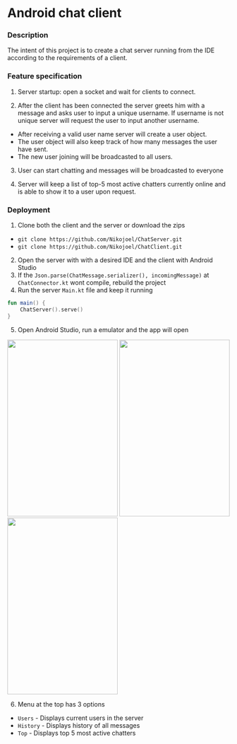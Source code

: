 # Android chat client

### Description
The intent of this project is to create a chat server running from the IDE according to the requirements of a client.

### Feature specification

1. Server startup: open a socket and wait for clients to connect.

2. After the client has been connected the server greets him with a message and asks user to input a unique username. If username is not unique server will request the user to input another username.
* After receiving a valid user name server will create a user object.
* The user object will also keep track of how many messages the user have sent.
* The new user joining will be broadcasted to all users.

3. User can start chatting and messages will be broadcasted to everyone

4. Server will keep a list of top-5 most active chatters currently online and is able to show it to a user upon request.

### Deployment

1. Clone both the client and the server or download the zips 
* `git clone https://github.com/Nikojoel/ChatServer.git`
* `git clone https://github.com/Nikojoel/ChatClient.git`
2. Open the server with with a desired IDE and the client with Android Studio 
3. If the `Json.parse(ChatMessage.serializer(), incomingMessage)` at `ChatConnector.kt` wont compile, rebuild the project
4. Run the server `Main.kt` file and keep it running
``` kotlin
fun main() {
    ChatServer().serve()
}
```
5. Open Android Studio, run a emulator and the app will open

<p float="left">
        <img src="https://user-images.githubusercontent.com/45162563/72555571-7f04c600-38a5-11ea-87e1-37dcc72c1724.png" width="250"                 height="400">
        <img src="https://user-images.githubusercontent.com/45162563/72555574-7f9d5c80-38a5-11ea-9afc-6b8d1e7af7e0.png" width="250"                 height="400">
        <img src="https://user-images.githubusercontent.com/45162563/72555577-81ffb680-38a5-11ea-9188-5634c3ec2186.png" width="250"                 height="400">
</p>

6. Menu at the top has 3 options
* `Users` - Displays current users in the server
* `History` - Displays history of all messages
* `Top` - Displays top 5 most active chatters

